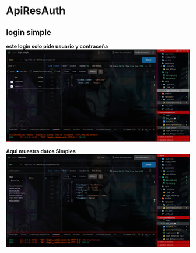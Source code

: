 # ApiResAuth
## login simple
**este login solo pide usuario y contraceña**
<img src="./img/ApiSimpleLogin.png">

**Aqui muestra datos Simples**
<img src="./img/ApiMe.png">